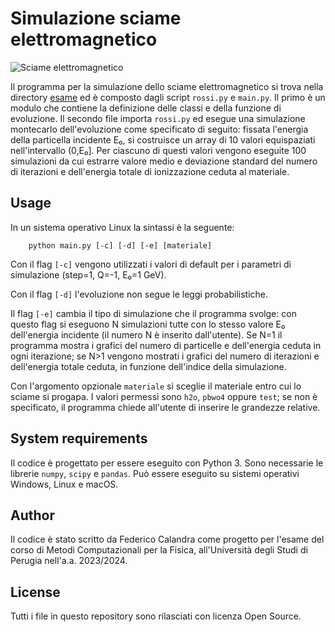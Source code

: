 # Simulazione sciame elettromagnetico

![Sciame elettromagnetico](https://www.borborigmi.org/wordpress/wp-content/uploads/2012/02/emshower1.gif)

Il programma per la simulazione dello sciame elettromagnetico si trova nella directory [esame](/esame/) ed è composto dagli script `rossi.py` e `main.py`. Il primo è un modulo che contiene la definizione delle classi e della funzione di evoluzione. Il secondo file importa `rossi.py` ed esegue una simulazione montecarlo dell'evoluzione come specificato di seguito:
fissata l'energia della particella incidente E₀, si costruisce un array di 10 valori equispaziati nell'intervallo (0,E₀]. Per ciascuno di questi valori vengono eseguite 100 simulazioni da cui estrarre valore medio e deviazione standard del numero di iterazioni e dell'energia totale di ionizzazione ceduta al materiale.

## Usage
In un sistema operativo Linux la sintassi è la seguente:
        
        python main.py [-c] [-d] [-e] [materiale]

Con il flag `[-c]` vengono utilizzati i valori di default per i parametri di simulazione (step=1, Q=-1, E₀=1 GeV).

Con il flag `[-d]` l'evoluzione non segue le leggi probabilistiche.

Il flag `[-e]` cambia il tipo di simulazione che il programma svolge: con questo flag si eseguono N simulazioni tutte con lo stesso valore E₀ dell'energia incidente (il numero N è inserito dall'utente). Se N=1 il programma mostra i grafici del numero di particelle e dell'energia ceduta in ogni iterazione; se N>1 vengono mostrati i grafici del numero di iterazioni e dell'energia totale ceduta, in funzione dell'indice della simulazione.

Con l'argomento opzionale `materiale` si sceglie il materiale entro cui lo sciame si progapa. I valori permessi sono `h2o`, `pbwo4` oppure `test`; se non è specificato, il programma chiede all'utente di inserire le grandezze relative.

<!--È possibile anche eseguire il modulo `rossi.py` con la stessa sintassi già vista (ad esclusione del flag `-e`) per simulare la propagazione-->

## System requirements
Il codice è progettato per essere eseguito con Python 3. Sono necessarie le librerie `numpy`, `scipy` e `pandas`. Può essere eseguito su sistemi operativi Windows, Linux e macOS.

## Author
Il codice è stato scritto da Federico Calandra come progetto per l'esame del corso di Metodi Computazionali per la Fisica, all'Università degli Studi di Perugia nell'a.a. 2023/2024.

## License
Tutti i file in questo repository sono rilasciati con licenza Open Source.
